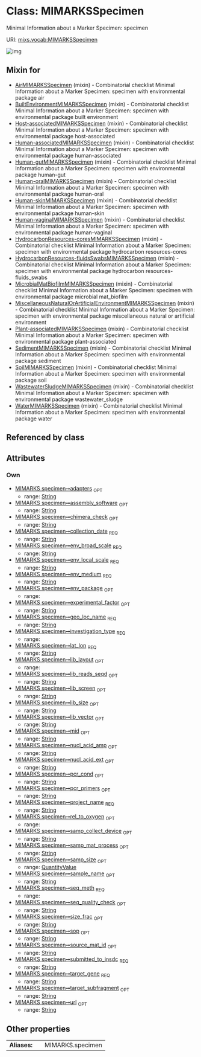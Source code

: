 
# Class: MIMARKSSpecimen


Minimal Information about a Marker Specimen: specimen

URI: [mixs.vocab:MIMARKSSpecimen](https://w3id.org/mixs/vocab/MIMARKSSpecimen)


![img](http://yuml.me/diagram/nofunky;dir:TB/class/[QuantityValue],[QuantityValue]<samp_size%200..1-++[MIMARKSSpecimen&#124;submitted_to_insdc:string;investigation_type:investigation_type_enum;sample_name:string%20%3F;project_name:string;experimental_factor:string%20%3F;lat_lon:string;geo_loc_name:string;collection_date:string;env_broad_scale:string;env_local_scale:string;env_medium:string;env_package:env_package_enum%20%3F;source_mat_id:string%20%3F;rel_to_oxygen:rel_to_oxygen_enum%20%3F;samp_collect_device:string%20%3F;samp_mat_process:string%20%3F;size_frac:string%20%3F;nucl_acid_ext:string%20%3F;nucl_acid_amp:string%20%3F;lib_size:string%20%3F;lib_reads_seqd:string%20%3F;lib_layout:lib_layout_enum%20%3F;lib_vector:string%20%3F;lib_screen:string%20%3F;target_gene:string;target_subfragment:string%20%3F;pcr_primers:string%20%3F;mid:string%20%3F;adapters:string%20%3F;pcr_cond:string%20%3F;seq_meth:seq_meth_enum;seq_quality_check:string%20%3F;chimera_check:string%20%3F;assembly_software:string%20%3F;url:string%20%3F;sop:string%20%3F],[WaterMIMARKSSpecimen]uses%20-.->[MIMARKSSpecimen],[WastewaterSludgeMIMARKSSpecimen]uses%20-.->[MIMARKSSpecimen],[SoilMIMARKSSpecimen]uses%20-.->[MIMARKSSpecimen],[SedimentMIMARKSSpecimen]uses%20-.->[MIMARKSSpecimen],[Plant-associatedMIMARKSSpecimen]uses%20-.->[MIMARKSSpecimen],[MiscellaneousNaturalOrArtificialEnvironmentMIMARKSSpecimen]uses%20-.->[MIMARKSSpecimen],[MicrobialMatBiofilmMIMARKSSpecimen]uses%20-.->[MIMARKSSpecimen],[HydrocarbonResources-fluidsSwabsMIMARKSSpecimen]uses%20-.->[MIMARKSSpecimen],[HydrocarbonResources-coresMIMARKSSpecimen]uses%20-.->[MIMARKSSpecimen],[Human-vaginalMIMARKSSpecimen]uses%20-.->[MIMARKSSpecimen],[Human-skinMIMARKSSpecimen]uses%20-.->[MIMARKSSpecimen],[Human-oralMIMARKSSpecimen]uses%20-.->[MIMARKSSpecimen],[Human-gutMIMARKSSpecimen]uses%20-.->[MIMARKSSpecimen],[Human-associatedMIMARKSSpecimen]uses%20-.->[MIMARKSSpecimen],[Host-associatedMIMARKSSpecimen]uses%20-.->[MIMARKSSpecimen],[BuiltEnvironmentMIMARKSSpecimen]uses%20-.->[MIMARKSSpecimen],[AirMIMARKSSpecimen]uses%20-.->[MIMARKSSpecimen],[WaterMIMARKSSpecimen],[WastewaterSludgeMIMARKSSpecimen],[SoilMIMARKSSpecimen],[SedimentMIMARKSSpecimen],[Plant-associatedMIMARKSSpecimen],[MiscellaneousNaturalOrArtificialEnvironmentMIMARKSSpecimen],[MicrobialMatBiofilmMIMARKSSpecimen],[HydrocarbonResources-fluidsSwabsMIMARKSSpecimen],[HydrocarbonResources-coresMIMARKSSpecimen],[Human-vaginalMIMARKSSpecimen],[Human-skinMIMARKSSpecimen],[Human-oralMIMARKSSpecimen],[Human-gutMIMARKSSpecimen],[Human-associatedMIMARKSSpecimen],[Host-associatedMIMARKSSpecimen],[BuiltEnvironmentMIMARKSSpecimen],[AirMIMARKSSpecimen])

## Mixin for

 * [AirMIMARKSSpecimen](AirMIMARKSSpecimen.md) (mixin)  - Combinatorial checklist Minimal Information about a Marker Specimen: specimen with environmental package air
 * [BuiltEnvironmentMIMARKSSpecimen](BuiltEnvironmentMIMARKSSpecimen.md) (mixin)  - Combinatorial checklist Minimal Information about a Marker Specimen: specimen with environmental package built environment
 * [Host-associatedMIMARKSSpecimen](Host-associatedMIMARKSSpecimen.md) (mixin)  - Combinatorial checklist Minimal Information about a Marker Specimen: specimen with environmental package host-associated
 * [Human-associatedMIMARKSSpecimen](Human-associatedMIMARKSSpecimen.md) (mixin)  - Combinatorial checklist Minimal Information about a Marker Specimen: specimen with environmental package human-associated
 * [Human-gutMIMARKSSpecimen](Human-gutMIMARKSSpecimen.md) (mixin)  - Combinatorial checklist Minimal Information about a Marker Specimen: specimen with environmental package human-gut
 * [Human-oralMIMARKSSpecimen](Human-oralMIMARKSSpecimen.md) (mixin)  - Combinatorial checklist Minimal Information about a Marker Specimen: specimen with environmental package human-oral
 * [Human-skinMIMARKSSpecimen](Human-skinMIMARKSSpecimen.md) (mixin)  - Combinatorial checklist Minimal Information about a Marker Specimen: specimen with environmental package human-skin
 * [Human-vaginalMIMARKSSpecimen](Human-vaginalMIMARKSSpecimen.md) (mixin)  - Combinatorial checklist Minimal Information about a Marker Specimen: specimen with environmental package human-vaginal
 * [HydrocarbonResources-coresMIMARKSSpecimen](HydrocarbonResources-coresMIMARKSSpecimen.md) (mixin)  - Combinatorial checklist Minimal Information about a Marker Specimen: specimen with environmental package hydrocarbon resources-cores
 * [HydrocarbonResources-fluidsSwabsMIMARKSSpecimen](HydrocarbonResources-fluidsSwabsMIMARKSSpecimen.md) (mixin)  - Combinatorial checklist Minimal Information about a Marker Specimen: specimen with environmental package hydrocarbon resources-fluids_swabs
 * [MicrobialMatBiofilmMIMARKSSpecimen](MicrobialMatBiofilmMIMARKSSpecimen.md) (mixin)  - Combinatorial checklist Minimal Information about a Marker Specimen: specimen with environmental package microbial mat_biofilm
 * [MiscellaneousNaturalOrArtificialEnvironmentMIMARKSSpecimen](MiscellaneousNaturalOrArtificialEnvironmentMIMARKSSpecimen.md) (mixin)  - Combinatorial checklist Minimal Information about a Marker Specimen: specimen with environmental package miscellaneous natural or artificial environment
 * [Plant-associatedMIMARKSSpecimen](Plant-associatedMIMARKSSpecimen.md) (mixin)  - Combinatorial checklist Minimal Information about a Marker Specimen: specimen with environmental package plant-associated
 * [SedimentMIMARKSSpecimen](SedimentMIMARKSSpecimen.md) (mixin)  - Combinatorial checklist Minimal Information about a Marker Specimen: specimen with environmental package sediment
 * [SoilMIMARKSSpecimen](SoilMIMARKSSpecimen.md) (mixin)  - Combinatorial checklist Minimal Information about a Marker Specimen: specimen with environmental package soil
 * [WastewaterSludgeMIMARKSSpecimen](WastewaterSludgeMIMARKSSpecimen.md) (mixin)  - Combinatorial checklist Minimal Information about a Marker Specimen: specimen with environmental package wastewater_sludge
 * [WaterMIMARKSSpecimen](WaterMIMARKSSpecimen.md) (mixin)  - Combinatorial checklist Minimal Information about a Marker Specimen: specimen with environmental package water

## Referenced by class


## Attributes


### Own

 * [MIMARKS specimen➞adapters](MIMARKS_specimen_adapters.md)  <sub>OPT</sub>
     * range: [String](types/String.md)
 * [MIMARKS specimen➞assembly_software](MIMARKS_specimen_assembly_software.md)  <sub>OPT</sub>
     * range: [String](types/String.md)
 * [MIMARKS specimen➞chimera_check](MIMARKS_specimen_chimera_check.md)  <sub>OPT</sub>
     * range: [String](types/String.md)
 * [MIMARKS specimen➞collection_date](MIMARKS_specimen_collection_date.md)  <sub>REQ</sub>
     * range: [String](types/String.md)
 * [MIMARKS specimen➞env_broad_scale](MIMARKS_specimen_env_broad_scale.md)  <sub>REQ</sub>
     * range: [String](types/String.md)
 * [MIMARKS specimen➞env_local_scale](MIMARKS_specimen_env_local_scale.md)  <sub>REQ</sub>
     * range: [String](types/String.md)
 * [MIMARKS specimen➞env_medium](MIMARKS_specimen_env_medium.md)  <sub>REQ</sub>
     * range: [String](types/String.md)
 * [MIMARKS specimen➞env_package](MIMARKS_specimen_env_package.md)  <sub>OPT</sub>
     * range: 
 * [MIMARKS specimen➞experimental_factor](MIMARKS_specimen_experimental_factor.md)  <sub>OPT</sub>
     * range: [String](types/String.md)
 * [MIMARKS specimen➞geo_loc_name](MIMARKS_specimen_geo_loc_name.md)  <sub>REQ</sub>
     * range: [String](types/String.md)
 * [MIMARKS specimen➞investigation_type](MIMARKS_specimen_investigation_type.md)  <sub>REQ</sub>
     * range: 
 * [MIMARKS specimen➞lat_lon](MIMARKS_specimen_lat_lon.md)  <sub>REQ</sub>
     * range: [String](types/String.md)
 * [MIMARKS specimen➞lib_layout](MIMARKS_specimen_lib_layout.md)  <sub>OPT</sub>
     * range: 
 * [MIMARKS specimen➞lib_reads_seqd](MIMARKS_specimen_lib_reads_seqd.md)  <sub>OPT</sub>
     * range: [String](types/String.md)
 * [MIMARKS specimen➞lib_screen](MIMARKS_specimen_lib_screen.md)  <sub>OPT</sub>
     * range: [String](types/String.md)
 * [MIMARKS specimen➞lib_size](MIMARKS_specimen_lib_size.md)  <sub>OPT</sub>
     * range: [String](types/String.md)
 * [MIMARKS specimen➞lib_vector](MIMARKS_specimen_lib_vector.md)  <sub>OPT</sub>
     * range: [String](types/String.md)
 * [MIMARKS specimen➞mid](MIMARKS_specimen_mid.md)  <sub>OPT</sub>
     * range: [String](types/String.md)
 * [MIMARKS specimen➞nucl_acid_amp](MIMARKS_specimen_nucl_acid_amp.md)  <sub>OPT</sub>
     * range: [String](types/String.md)
 * [MIMARKS specimen➞nucl_acid_ext](MIMARKS_specimen_nucl_acid_ext.md)  <sub>OPT</sub>
     * range: [String](types/String.md)
 * [MIMARKS specimen➞pcr_cond](MIMARKS_specimen_pcr_cond.md)  <sub>OPT</sub>
     * range: [String](types/String.md)
 * [MIMARKS specimen➞pcr_primers](MIMARKS_specimen_pcr_primers.md)  <sub>OPT</sub>
     * range: [String](types/String.md)
 * [MIMARKS specimen➞project_name](MIMARKS_specimen_project_name.md)  <sub>REQ</sub>
     * range: [String](types/String.md)
 * [MIMARKS specimen➞rel_to_oxygen](MIMARKS_specimen_rel_to_oxygen.md)  <sub>OPT</sub>
     * range: 
 * [MIMARKS specimen➞samp_collect_device](MIMARKS_specimen_samp_collect_device.md)  <sub>OPT</sub>
     * range: [String](types/String.md)
 * [MIMARKS specimen➞samp_mat_process](MIMARKS_specimen_samp_mat_process.md)  <sub>OPT</sub>
     * range: [String](types/String.md)
 * [MIMARKS specimen➞samp_size](MIMARKS_specimen_samp_size.md)  <sub>OPT</sub>
     * range: [QuantityValue](QuantityValue.md)
 * [MIMARKS specimen➞sample_name](MIMARKS_specimen_sample_name.md)  <sub>OPT</sub>
     * range: [String](types/String.md)
 * [MIMARKS specimen➞seq_meth](MIMARKS_specimen_seq_meth.md)  <sub>REQ</sub>
     * range: 
 * [MIMARKS specimen➞seq_quality_check](MIMARKS_specimen_seq_quality_check.md)  <sub>OPT</sub>
     * range: [String](types/String.md)
 * [MIMARKS specimen➞size_frac](MIMARKS_specimen_size_frac.md)  <sub>OPT</sub>
     * range: [String](types/String.md)
 * [MIMARKS specimen➞sop](MIMARKS_specimen_sop.md)  <sub>OPT</sub>
     * range: [String](types/String.md)
 * [MIMARKS specimen➞source_mat_id](MIMARKS_specimen_source_mat_id.md)  <sub>OPT</sub>
     * range: [String](types/String.md)
 * [MIMARKS specimen➞submitted_to_insdc](MIMARKS_specimen_submitted_to_insdc.md)  <sub>REQ</sub>
     * range: [String](types/String.md)
 * [MIMARKS specimen➞target_gene](MIMARKS_specimen_target_gene.md)  <sub>REQ</sub>
     * range: [String](types/String.md)
 * [MIMARKS specimen➞target_subfragment](MIMARKS_specimen_target_subfragment.md)  <sub>OPT</sub>
     * range: [String](types/String.md)
 * [MIMARKS specimen➞url](MIMARKS_specimen_url.md)  <sub>OPT</sub>
     * range: [String](types/String.md)

## Other properties

|  |  |  |
| --- | --- | --- |
| **Aliases:** | | MIMARKS.specimen |

